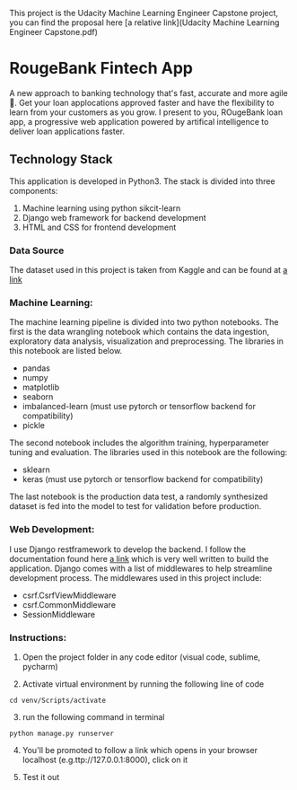 This project is the Udacity Machine Learning Engineer Capstone project, you can find the proposal here [a relative link](Udacity Machine Learning Engineer Capstone.pdf)
# RougeBank Fintech App
A new approach to banking technology that's fast, accurate and more agile🚀. 
Get your loan applocations approved faster and have the flexibility to learn from your customers as you grow. I present to you, ROugeBank loan app, a progressive web application powered by artifical intelligence to deliver loan applications faster. 

## Technology Stack
This application is developed in Python3. The stack is divided into three components:
1. Machine learning using python sikcit-learn 
2. Django web framework for backend development
3. HTML and CSS for frontend development

### Data Source
The dataset used in this project is taken from Kaggle and can be found at [a link](https://www.kaggle.com/ninzaami/loan-predication)

### Machine Learning:
The machine learning pipeline is divided into two python notebooks. The first is the data wrangling notebook which contains the data ingestion, exploratory data analysis, visualization and preprocessing. The libraries in this notebook are listed below.

* pandas 
* numpy
* matplotlib
* seaborn
* imbalanced-learn (must use pytorch or tensorflow backend for compatibility)
* pickle

The second notebook includes the algorithm training, hyperparameter tuning and evaluation. The libraries used in this notebook are the following:

* sklearn
* keras (must use pytorch or tensorflow backend for compatibility)


The last notebook is the production data test, a randomly synthesized dataset is fed into the model to test for validation before production.


### Web Development:
I use Django restframework to develop the backend. I follow the documentation found here [a link](https://docs.djangoproject.com/en/3.0/)  which is very well written to build the application. Django comes with a list of middlewares to help streamline development process. 
The middlewares used in this project include: 
* csrf.CsrfViewMiddleware
* csrf.CommonMiddleware
* SessionMiddleware

### Instructions:
1. Open the project folder in any code editor (visual code, sublime, pycharm)

2. Activate virtual environment by running the following line of code 
```
cd venv/Scripts/activate
```
3. run the following command in terminal 

``` 
python manage.py runserver
```
4. You'll be promoted to follow a link which opens in your browser localhost (e.g.ttp://127.0.0.1:8000), click on it

5. Test it out
